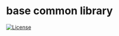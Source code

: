 # base common library

[![License](https://img.shields.io/badge/license-Apache-green.svg)](LICENSE)

